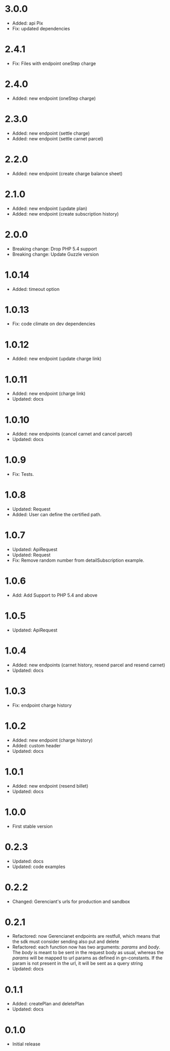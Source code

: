 # 3.0.0
- Added: api Pix
- Fix: updated dependencies

# 2.4.1

- Fix: Files with endpoint oneStep charge

# 2.4.0

- Added: new endpoint (oneStep charge)

# 2.3.0

- Added: new endpoint (settle charge)
- Added: new endpoint (settle carnet parcel)

# 2.2.0

- Added: new endpoint (create charge balance sheet)

# 2.1.0

- Added: new endpoint (update plan)
- Added: new endpoint (create subscription history)

# 2.0.0

- Breaking change: Drop PHP 5.4 support 
- Breaking change: Update Guzzle version

# 1.0.14

- Added: timeout option

# 1.0.13

- Fix: code climate on dev dependencies

# 1.0.12

- Added: new endpoint (update charge link)

# 1.0.11

- Added: new endpoint (charge link)
- Updated: docs

# 1.0.10

- Added: new endpoints (cancel carnet and cancel parcel)
- Updated: docs

# 1.0.9

- Fix: Tests.

# 1.0.8

- Updated: Request
- Added: User can define the certified path.

# 1.0.7

- Updated: ApiRequest
- Updated: Request
- Fix: Remove random number from detailSubscription example.

# 1.0.6

- Add: Add Support to PHP 5.4 and above

# 1.0.5

- Updated: ApiRequest

# 1.0.4

- Added: new endpoints (carnet history, resend parcel and resend carnet)
- Updated: docs

# 1.0.3

- Fix: endpoint charge history

# 1.0.2

- Added: new endpoint (charge history)
- Added: custom header
- Updated: docs

# 1.0.1

- Added: new endpoint (resend billet)
- Updated: docs

# 1.0.0

- First stable version

# 0.2.3

- Updated: docs
- Updated: code examples

# 0.2.2

- Changed: Gerenciant's urls for production and sandbox

# 0.2.1

- Refactored: now Gerencianet endpoints are restfull, which means that the sdk must consider sending also put and delete
- Refactored: each function now has two arguments: *params* and *body*.
              The *body* is meant to be sent in the request body as usual, whereas the *params* will be mapped to url params as defined in gn-constants. If the param is not present in the url, it will be sent as a query string
- Updated: docs

# 0.1.1

- Added: createPlan and deletePlan
- Updated: docs

# 0.1.0

- Initial release
